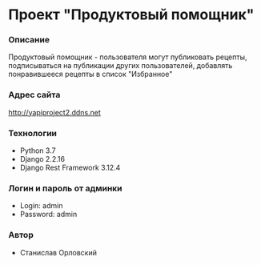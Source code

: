 # Проект "Продуктовый помощник"
### Описание
Продуктовый помощник - пользователя могут публиковать рецепты, подписываться на публикации других
пользователей, добавлять понравившееся рецепты в список "Избранное"
### Адрес сайта
http://yapiproject2.ddns.net
### Технологии
- Python 3.7
- Django 2.2.16
- Django Rest Framework 3.12.4
### Логин и пароль от админки
- Login: admin
- Password: admin
### Автор
* Станислав Орловский

